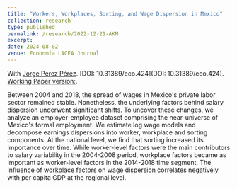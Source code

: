 ```yaml
---
title: "Workers, Workplaces, Sorting, and Wage Dispersion in Mexico"
collection: research
type: published
permalink: /research/2022-12-21-AKM
excerpt:
date: 2024-08-02
venue: Economía LACEA Journal
---
```


With [Jorge Pérez Pérez](https://jorgeperezperez.com/). [DOI: 10.31389/eco.424](DOI: 10.31389/eco.424). [Working Paper version:](https://www.banxico.org.mx/DIBM/web/documento/visor.html?clave=2024-06&locale=en). 

Between 2004 and 2018, the spread of wages in Mexico's private labor sector remained stable. Nonetheless, the underlying factors behind salary dispersion underwent significant shifts. To uncover these changes, we analyze an employer-employee dataset comprising the near-universe of Mexico's formal employment. We estimate log wage models and decompose earnings dispersions into worker, workplace and sorting components. At the national level, we find that sorting increased its importance over time. While worker-level factors were the main contributors to salary variability in the 2004-2008 period, workplace factors became as important as worker-level factors in the 2014-2018 time segment. The influence of workplace factors on wage dispersion correlates negatively with per capita GDP at the regional level.

